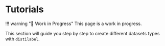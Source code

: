 # Tutorials

!!! warning "🚧 Work in Progress"
    This page is a work in progress.
    
This section will guide you step by step to create different datasets types with `distilabel`.
